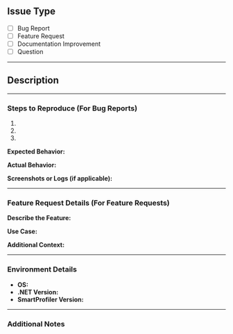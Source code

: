<!--
Thank you for contributing to the project! Please fill out the template below to help us address your issue effectively.
-->

## Issue Type

<!-- Please check the type of issue you're reporting by replacing [ ] with [x]. -->

- [ ] Bug Report
- [ ] Feature Request
- [ ] Documentation Improvement
- [ ] Question

---

## Description

<!-- Provide a clear and concise description of the issue. -->

---

### Steps to Reproduce (For Bug Reports)

1. <!-- Step 1 -->
2. <!-- Step 2 -->
3. <!-- Step 3 -->

**Expected Behavior:**

<!-- What did you expect to happen? -->

**Actual Behavior:**

<!-- What actually happened? -->

**Screenshots or Logs (if applicable):**

<!-- Add screenshots, logs, or error messages to help explain your problem. -->

---

### Feature Request Details (For Feature Requests)

**Describe the Feature:**

<!-- What feature would you like to see added? -->

**Use Case:**

<!-- Why is this feature important? How will it be used? -->

**Additional Context:**

<!-- Add any other context or screenshots about the feature request here. -->

---

### Environment Details

- **OS:** <!-- e.g., macOS 13.4, Windows 11 -->
- **.NET Version:** <!-- e.g., .NET 6.0 -->
- **SmartProfiler Version:** <!-- e.g., v1.0.0 -->

---

### Additional Notes

<!-- Add any other details or comments here. -->
